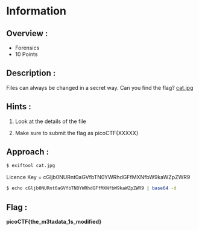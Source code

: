 # Information

## Overview :

* Forensics
* 10 Points

## Description :

Files can always be changed in a secret way. Can you find the flag? [cat.jpg](mercury.picoctf.net/static/b4d62f6e431dc8e563309ea8c33a06b3/cat.jpg)

## Hints :

1. Look at the details of the file

1. Make sure to submit the flag as picoCTF{XXXXX} 

## Approach :

```bash
$ exiftool cat.jpg
```

Licence Key = cGljb0NURnt0aGVfbTN0YWRhdGFfMXNfbW9kaWZpZWR9

```bash
$ echo cGljb0NURnt0aGVfbTN0YWRhdGFfMXNfbW9kaWZpZWR9 | base64 -d
```

## Flag : 

**picoCTF{the_m3tadata_1s_modified}**
